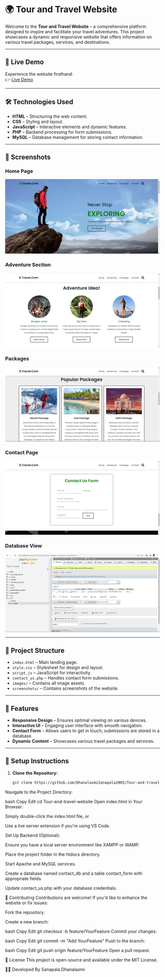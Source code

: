 # 🌍 Tour and Travel Website

Welcome to the **Tour and Travel Website** – a comprehensive platform designed to inspire and facilitate your travel adventures. This project showcases a dynamic and responsive website that offers information on various travel packages, services, and destinations.

---

## 🚀 Live Demo

Experience the website firsthand:  
👉 [Live Demo](https://dhanalaxmisanapala2005.github.io/Tour-and-travel-website/)

---

## 🛠️ Technologies Used

- **HTML** – Structuring the web content.
- **CSS** – Styling and layout.
- **JavaScript** – Interactive elements and dynamic features.
- **PHP** – Backend processing for form submissions.
- **MySQL** – Database management for storing contact information.

---

## 📸 Screenshots

### Home Page
![Home Page](https://github.com/DhanalaxmiSanapala2005/Tour-and-travel-website/blob/main/home.PNG?raw=true)

### Adventure Section
![Adventure](https://github.com/DhanalaxmiSanapala2005/Tour-and-travel-website/blob/main/adventure.PNG?raw=true)

### Packages
![Packages](https://github.com/DhanalaxmiSanapala2005/Tour-and-travel-website/blob/main/package1.PNG?raw=true)

### Contact Page
![Contact](https://github.com/DhanalaxmiSanapala2005/Tour-and-travel-website/blob/main/contact.PNG?raw=true)

### Database View
![Database](https://github.com/DhanalaxmiSanapala2005/Tour-and-travel-website/blob/main/database_contact.PNG?raw=true)

---

## 📂 Project Structure

- `index.html` – Main landing page.
- `style.css` – Stylesheet for design and layout.
- `script.js` – JavaScript for interactivity.
- `contact_us.php` – Handles contact form submissions.
- `images/` – Contains all image assets.
- `screenshots/` – Contains screenshots of the website.

---

## 📝 Features

- **Responsive Design** – Ensures optimal viewing on various devices.
- **Interactive UI** – Engaging user interface with smooth navigation.
- **Contact Form** – Allows users to get in touch; submissions are stored in a database.
- **Dynamic Content** – Showcases various travel packages and services.

---

## 🧰 Setup Instructions

1. **Clone the Repository:**
   ```bash
   git clone https://github.com/DhanalaxmiSanapala2005/Tour-and-travel-website.git
Navigate to the Project Directory:

bash
Copy
Edit
cd Tour-and-travel-website
Open index.html in Your Browser:

Simply double-click the index.html file, or

Use a live server extension if you're using VS Code.

Set Up Backend (Optional):

Ensure you have a local server environment like XAMPP or WAMP.

Place the project folder in the htdocs directory.

Start Apache and MySQL services.

Create a database named contact_db and a table contact_form with appropriate fields.

Update contact_us.php with your database credentials.

🤝 Contributing
Contributions are welcome! If you'd like to enhance the website or fix issues:

Fork the repository.

Create a new branch:

bash
Copy
Edit
git checkout -b feature/YourFeature
Commit your changes:

bash
Copy
Edit
git commit -m "Add YourFeature"
Push to the branch:

bash
Copy
Edit
git push origin feature/YourFeature
Open a pull request.

📄 License
This project is open-source and available under the MIT License.

👩‍💻 Developed By 
Sanapala Dhanalaxmi
